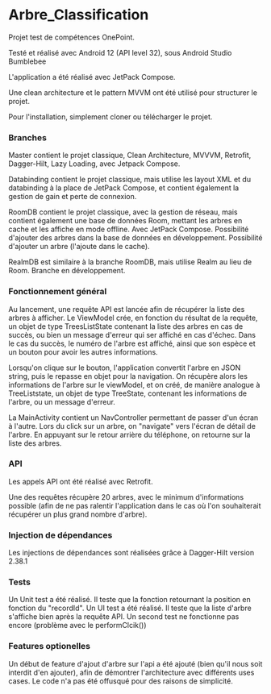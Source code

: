 # Arbre_Classification

Projet test de compétences OnePoint.

Testé et réalisé avec Android 12 (API level 32), sous Android Studio Bumblebee

L'application a été réalisé avec JetPack Compose.

Une clean architecture et le pattern MVVM ont été utilisé pour structurer le projet.

Pour l'installation, simplement cloner ou télécharger le projet.

### Branches

Master contient le projet classique, Clean Architecture, MVVVM, Retrofit, Dagger-Hilt, Lazy Loading, avec Jetpack Compose.

Databinding contient le projet classique, mais utilise les layout XML et du databinding à la place de JetPack Compose, et contient également la gestion de gain et perte de connexion.

RoomDB contient le projet classique, avec la gestion de réseau, mais contient également une base de données Room, mettant les arbres en cache et les affiche en mode offline. Avec JetPack Compose. Possibilité d'ajouter des arbres dans la base de données en développement. Possibilité d'ajouter un arbre (l'ajoute dans le cache).

RealmDB est similaire à la branche RoomDB, mais utilise Realm au lieu de Room. Branche en développement.

### Fonctionnement général

Au lancement, une requête API est lancée afin de récupérer la liste des arbres à afficher. 
Le ViewModel crée, en fonction du résultat de la requête, un objet de type TreesListState contenant la liste des arbres en cas de succès, ou bien un message d'erreur qui ser affiché en cas d'échec.
Dans le cas du succès, le numéro de l'arbre est affiché, ainsi que son espèce et un bouton pour avoir les autres informations.

Lorsqu'on clique sur le bouton, l'application convertit l'arbre en JSON string, puis le repasse en objet pour la navigation.
On récupère alors les informations de l'arbre sur le viewModel, et on créé, de manière analogue à TreeListstate, un objet de type TreeState, contenant les informations de l'arbre, ou un message d'erreur.

La MainActivity contient un NavController permettant de passer d'un écran à l'autre.
Lors du click sur un arbre, on "navigate" vers l'écran de détail de l'arbre. En appuyant sur le retour arrière du téléphone, on retourne sur la liste des arbres.


### API

Les appels API ont été réalisé avec Retrofit.

Une des requêtes récupère 20 arbres, avec le minimum d'informations possible (afin de ne pas ralentir l'application dans le cas où l'on souhaiterait récupérer un plus grand nombre d'arbre).
### Injection de dépendances

Les injections de dépendances sont réalisées grâce à Dagger-Hilt version 2.38.1

### Tests

Un Unit test a été réalisé. Il teste que la fonction retournant la position en fonction du "recordId".
Un UI test a été réalisé. Il teste que la liste d'arbre s'affiche bien après la requête API. Un second test ne fonctionne pas encore (problème avec le performClcik())

### Features optionelles

Un début de feature d'ajout d'arbre sur l'api a été ajouté (bien qu'il nous soit interdit d'en ajouter), afin de démontrer l'architecture avec différents uses cases.
Le code n'a pas été offusqué pour des raisons de simplicité.
